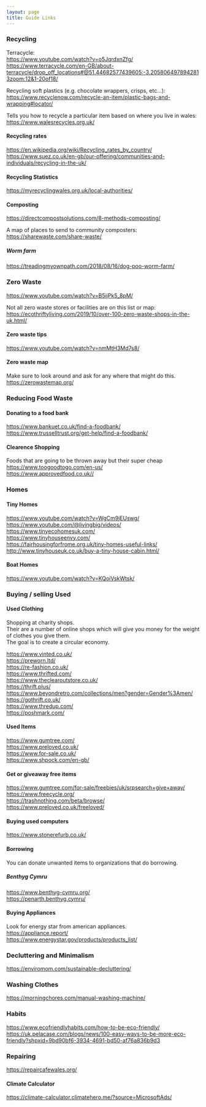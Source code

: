 ```yaml
---
layout: page
title: Guide Links
---
```


### Recycling
Terracycle:<br>
<https://www.youtube.com/watch?v=o5JqrdxnZfg/><br>
<https://www.terracycle.com/en-GB/about-terracycle/drop_off_locations#@51.44682577439605:-3.2058064978942813zoom:12&1-20of18/><br>

Recycling soft plastics (e.g. chocolate wrappers, crisps, etc...):
<https://www.recyclenow.com/recycle-an-item/plastic-bags-and-wrapping#locator/><br>

Tells you how to recycle a particular item based on where you live in wales:<br>
<https://www.walesrecycles.org.uk/><br>

#### Recycling rates
<https://en.wikipedia.org/wiki/Recycling_rates_by_country/><br>
<https://www.suez.co.uk/en-gb/our-offering/communities-and-individuals/recycling-in-the-uk/><br>

#### Recycling Statistics
<https://myrecyclingwales.org.uk/local-authorities/><br>

#### Composting
<https://directcompostsolutions.com/8-methods-composting/><br>

A map of places to send to community composters:
<https://sharewaste.com/share-waste/><br>

##### Worm farm
<https://treadingmyownpath.com/2018/08/16/dog-poo-worm-farm/><br>

### Zero Waste
<https://www.youtube.com/watch?v=B5ijPk5_8pM/><br>

Not all zero waste stores or facilities are on this list or map:
<https://ecothriftyliving.com/2019/10/over-100-zero-waste-shops-in-the-uk.html/><br>

#### Zero waste tips
<https://www.youtube.com/watch?v=nmMtH3Md7s8/><br>

#### Zero waste map
Make sure to look around and ask for any where that might do this.
<https://zerowastemap.org/><br>

### Reducing Food Waste
#### Donating to a food bank
<https://www.bankuet.co.uk/find-a-foodbank/><br>
<https://www.trusselltrust.org/get-help/find-a-foodbank/><br>

#### Clearence Shopping
Foods that are going to be thrown away but their super cheap
<https://www.toogoodtogo.com/en-us/><br>
<https://www.approvedfood.co.uk//><br>

### Homes
#### Tiny Homes
<https://www.youtube.com/watch?v=WgCm9jEUswg/><br>
<https://www.youtube.com/@livingbig/videos/><br>
<https://www.tinyecohomesuk.com/><br>
<https://www.tinyhouseenvy.com/><br>
<https://fairhousingforfrome.org.uk/tiny-homes-useful-links/><br>
<http://www.tinyhouseuk.co.uk/buy-a-tiny-house-cabin.html/><br>

#### Boat Homes
<https://www.youtube.com/watch?v=KQoiVskWtsk/><br>

### Buying / selling Used
#### Used Clothing
Shopping at charity shops.<br>
Their are a number of online shops which will give you money for the weight of clothes you give them.<br>
The goal is to create a circular economy.

<https://www.vinted.co.uk/><br>
<https://preworn.ltd/><br>
<https://re-fashion.co.uk/><br>
<https://www.thrifted.com/><br>
<https://www.theclearoutstore.co.uk/><br>
<https://thrift.plus/><br>
<https://www.beyondretro.com/collections/men?gender=Gender%3Amen/><br>
<https://gothrift.co.uk/><br>
<https://www.thredup.com/><br>
<https://poshmark.com/><br>

#### Used Items
<https://www.gumtree.com/><br>
<https://www.preloved.co.uk/><br>
<https://www.for-sale.co.uk/><br>
<https://www.shpock.com/en-gb/><br>

#### Get or giveaway free items
<https://www.gumtree.com/for-sale/freebies/uk/srpsearch+give+away/><br>
<https://www.freecycle.org/><br>
<https://trashnothing.com/beta/browse/><br>
<https://www.preloved.co.uk/freeloved/><br>

#### Buying used computers
<https://www.stonerefurb.co.uk/><br>

#### Borrowing
You can donate unwanted items to organizations that do borrowing.

##### Benthyg Cymru
<https://www.benthyg-cymru.org/><br>
<https://penarth.benthyg.cymru/><br>

#### Buying Appliances
Look for energy star from american appliances.<br>
<https://appliance.report/><br>
<https://www.energystar.gov/products/products_list/><br>

### Decluttering and Minimalism
<https://enviromom.com/sustainable-decluttering/><br>

### Washing Clothes
<https://morningchores.com/manual-washing-machine/><br>





### Habits
<https://www.ecofriendlyhabits.com/how-to-be-eco-friendly/><br>
<https://uk.pelacase.com/blogs/news/100-easy-ways-to-be-more-eco-friendly?shpxid=9bd90bf6-3934-4691-bd50-af76a836b9d3><br>

### Repairing
<https://repaircafewales.org/><br>

#### Climate Calculator
<https://climate-calculator.climatehero.me/?source=MicrosoftAds/><br>